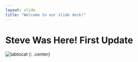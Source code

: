 ```yaml
---
layout: slide
title: "Welcome to our slide deck!"
---
```


# Steve Was Here!  First Update

![labtocat](https://octodex.github.com/images/labtocat.png)
{: .center}
